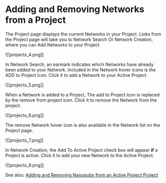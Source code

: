 # Adding and Removing Networks from a Project

The Project page displays the current Networks in your Project. Links from the Project page will take you to Network Search Or Network Creation, where you can Add Networks to your Project.

![[projects_4.png]]

   In Network Search, an earmark indicates which Networks have already been added to your Network. Included in the Network hover icons is the ADD to Project icon. Click it to add a Network to your Active Project.

![[projects_5.png]]

   When a Network is added to a Project, The add to Project icon is replaced by the remove from project icon. Click it to remove the Network from the project.

![[projects_6.png]]

   The remove Network hover icon is also available in the Network list on the Project page.

![[projects_7.png]]

   In Network Creation, the Add To Active Project check box will appear  **if**  a Project is active. Click it to add your new Network to the Active Project.

![[projects_8.png]]

   See also: [Adding and Removing Nanopubs from an Active Project Project](http://help.biodati.com/en/articles/4173438-adding-and-removing-nanopubs-from-an-active-project)
